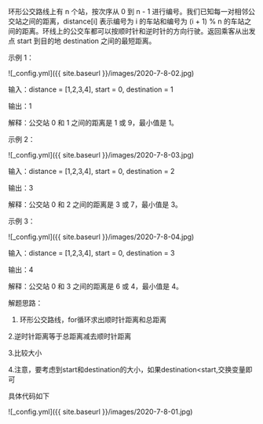 环形公交路线上有 n 个站，按次序从 0 到 n - 1 进行编号。我们已知每一对相邻公交站之间的距离，distance[i] 表示编号为 i 的车站和编号为 (i + 1) % n 的车站之间的距离。环线上的公交车都可以按顺时针和逆时针的方向行驶。返回乘客从出发点 start 到目的地 destination 之间的最短距离。

示例 1：

![_config.yml]({{ site.baseurl }}/images/2020-7-8-02.jpg)

输入：distance = [1,2,3,4], start = 0, destination = 1

输出：1

解释：公交站 0 和 1 之间的距离是 1 或 9，最小值是 1。
 

示例 2：

![_config.yml]({{ site.baseurl }}/images/2020-7-8-03.jpg)

输入：distance = [1,2,3,4], start = 0, destination = 2

输出：3

解释：公交站 0 和 2 之间的距离是 3 或 7，最小值是 3。
 

示例 3：

![_config.yml]({{ site.baseurl }}/images/2020-7-8-04.jpg)

输入：distance = [1,2,3,4], start = 0, destination = 3

输出：4

解释：公交站 0 和 3 之间的距离是 6 或 4，最小值是 4。

解题思路：

1. 环形公交路线，for循环求出顺时针距离和总距离

2.逆时针距离等于总距离减去顺时针距离

3.比较大小

4.注意，要考虑到start和destination的大小，如果destination<start,交换变量即可

具体代码如下

![_config.yml]({{ site.baseurl }}/images/2020-7-8-01.jpg)
